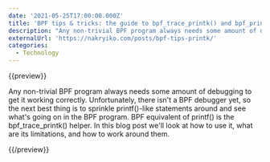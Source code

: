 ```yaml
---
date: '2021-05-25T17:00:00.000Z'
title: 'BPF tips & tricks: the guide to bpf_trace_printk() and bpf_printk()'
description: "Any non-trivial BPF program always needs some amount of debugging to get it working correctly. Unfortunately, there isn't a BPF debugger yet, so the next best thing is to sprinkle printf()-like statements around and see what's going on in the BPF program. BPF equivalent of printf() is the bpf_trace_printk() helper. In this blog post we'll look at how to use it, what are its limitations, and how to work around them."
externalUrl: 'https://nakryiko.com/posts/bpf-tips-printk/'
categories:
  - Technology
---
```


{{preview}}

Any non-trivial BPF program always needs some amount of debugging to get it working correctly. Unfortunately, there isn't a BPF debugger yet, so the next best thing is to sprinkle printf()-like statements around and see what's going on in the BPF program. BPF equivalent of printf() is the bpf_trace_printk() helper. In this blog post we'll look at how to use it, what are its limitations, and how to work around them.

{{/preview}}
